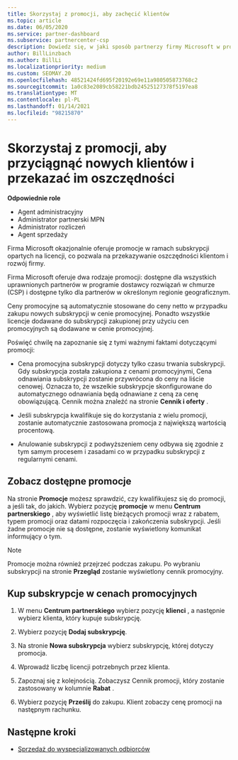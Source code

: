 ```yaml
---
title: Skorzystaj z promocji, aby zachęcić klientów
ms.topic: article
ms.date: 06/05/2020
ms.service: partner-dashboard
ms.subservice: partnercenter-csp
description: Dowiedz się, w jaki sposób partnerzy firmy Microsoft w programie dostawcy rozwiązań w chmurze mogą kupować subskrypcje w cenie podwyższania poziomu i przekazywać oszczędności do swoich klientów.
author: BillLinzbach
ms.author: BillLi
ms.localizationpriority: medium
ms.custom: SEOMAY.20
ms.openlocfilehash: 48521424fd695f20192e69e11a980505873768c2
ms.sourcegitcommit: 1a0c83e2089cb58221bdb24525127378f5197ea8
ms.translationtype: MT
ms.contentlocale: pl-PL
ms.lasthandoff: 01/14/2021
ms.locfileid: "98215870"
---
```

# <a name="use-promotions-to-attract-new-customers-and-pass-the-savings-on-to-them"></a>Skorzystaj z promocji, aby przyciągnąć nowych klientów i przekazać im oszczędności



**Odpowiednie role**

- Agent administracyjny
- Administrator partnerski MPN
- Administrator rozliczeń
- Agent sprzedaży


Firma Microsoft okazjonalnie oferuje promocje w ramach subskrypcji opartych na licencji, co pozwala na przekazywanie oszczędności klientom i rozwój firmy. 

Firma Microsoft oferuje dwa rodzaje promocji: dostępne dla wszystkich uprawnionych partnerów w programie dostawcy rozwiązań w chmurze (CSP) i dostępne tylko dla partnerów w określonym regionie geograficznym.

Ceny promocyjne są automatycznie stosowane do ceny netto w przypadku zakupu nowych subskrypcji w cenie promocyjnej. Ponadto wszystkie licencje dodawane do subskrypcji zakupionej przy użyciu cen promocyjnych są dodawane w cenie promocyjnej. 

Poświęć chwilę na zapoznanie się z tymi ważnymi faktami dotyczącymi promocji:

- Cena promocyjna subskrypcji dotyczy tylko czasu trwania subskrypcji. Gdy subskrypcja została zakupiona z cenami promocyjnymi, Cena odnawiania subskrypcji zostanie przywrócona do ceny na liście cenowej. Oznacza to, że wszelkie subskrypcje skonfigurowane do automatycznego odnawiania będą odnawiane z ceną za cenę obowiązującą. Cennik można znaleźć na stronie **Cennik i oferty** .

- Jeśli subskrypcja kwalifikuje się do korzystania z wielu promocji, zostanie automatycznie zastosowana promocja z największą wartością procentową.

- Anulowanie subskrypcji z podwyższeniem ceny odbywa się zgodnie z tym samym procesem i zasadami co w przypadku subskrypcji z regularnymi cenami.

## <a name="see-available-promotions"></a>Zobacz dostępne promocje

Na stronie **Promocje** możesz sprawdzić, czy kwalifikujesz się do promocji, a jeśli tak, do jakich. Wybierz pozycję **promocje** w menu **Centrum partnerskiego** , aby wyświetlić listę bieżących promocji wraz z rabatem, typem promocji oraz datami rozpoczęcia i zakończenia subskrypcji. Jeśli żadne promocje nie są dostępne, zostanie wyświetlony komunikat informujący o tym. 

> [!NOTE]  
> Promocje można również przejrzeć podczas zakupu. Po wybraniu subskrypcji na stronie **Przegląd** zostanie wyświetlony cennik promocyjny.

## <a name="purchase-subscriptions-at-promotion-prices"></a>Kup subskrypcje w cenach promocyjnych

1. W menu **Centrum partnerskiego** wybierz pozycję **klienci** , a następnie wybierz klienta, który kupuje subskrypcję. 

2. Wybierz pozycję **Dodaj subskrypcję**.

3. Na stronie **Nowa subskrypcja** wybierz subskrypcję, której dotyczy promocja.

4. Wprowadź liczbę licencji potrzebnych przez klienta. 

5. Zapoznaj się z kolejnością. Zobaczysz Cennik promocji, który zostanie zastosowany w kolumnie **Rabat** .  

6. Wybierz pozycję **Prześlij** do zakupu. Klient zobaczy cenę promocji na następnym rachunku.  


## <a name="next-steps"></a>Następne kroki

- [Sprzedaż do wyspecjalizowanych odbiorców](sell-to-education-customers.md)